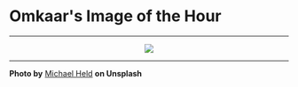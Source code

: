 # Omkaar's Image of the Hour

---

<div align="center">

<a href="https://unsplash.com/photos/a-couple-enjoys-a-city-night-view-_xPUFxEKNGI">
  <img src="https://images.unsplash.com/photo-1746168563269-f78442ba7f34?crop=entropy&cs=tinysrgb&fit=max&fm=jpg&ixid=M3w3NjA2Nzh8MHwxfHJhbmRvbXx8fHx8fHx8fDE3NTA5NTcyMDB8&ixlib=rb-4.1.0&q=80&w=1080" style="max-width:100%; height:auto;">
</a>



</div>

---

**Photo by** [Michael Held](https://unsplash.com/@michaelheld) **on Unsplash**

